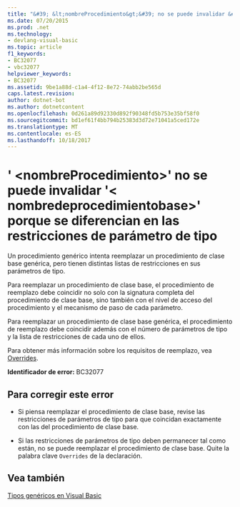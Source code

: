 ```yaml
---
title: "&#39; &lt;nombreProcedimiento&gt;&#39; no se puede invalidar &#39;&lt; nombredeprocedimientobase&gt;&#39; porque se diferencian en las restricciones de parámetro de tipo"
ms.date: 07/20/2015
ms.prod: .net
ms.technology:
- devlang-visual-basic
ms.topic: article
f1_keywords:
- BC32077
- vbc32077
helpviewer_keywords:
- BC32077
ms.assetid: 9be1a88d-c1a4-4f12-8e72-74abb2be565d
caps.latest.revision: 
author: dotnet-bot
ms.author: dotnetcontent
ms.openlocfilehash: 0d261a89d92330d892f90348fd5b753e35bf58f0
ms.sourcegitcommit: bd1ef61f4bb794b25383d3d72e71041a5ced172e
ms.translationtype: MT
ms.contentlocale: es-ES
ms.lasthandoff: 10/18/2017
---
```

# <a name="39ltprocedurenamegt39-cannot-override-39ltbaseprocedurenamegt39-because-they-differ-by-type-parameter-constraints"></a>&#39; &lt;nombreProcedimiento&gt;&#39; no se puede invalidar &#39;&lt; nombredeprocedimientobase&gt;&#39; porque se diferencian en las restricciones de parámetro de tipo
Un procedimiento genérico intenta reemplazar un procedimiento de clase base genérica, pero tienen distintas listas de restricciones en sus parámetros de tipo.  
  
 Para reemplazar un procedimiento de clase base, el procedimiento de reemplazo debe coincidir no solo con la signatura completa del procedimiento de clase base, sino también con el nivel de acceso del procedimiento y el mecanismo de paso de cada parámetro.  
  
 Para reemplazar un procedimiento de clase base genérica, el procedimiento de reemplazo debe coincidir además con el número de parámetros de tipo y la lista de restricciones de cada uno de ellos.  
  
 Para obtener más información sobre los requisitos de reemplazo, vea [Overrides](../../visual-basic/language-reference/modifiers/overrides.md).  
  
 **Identificador de error:** BC32077  
  
## <a name="to-correct-this-error"></a>Para corregir este error  
  
-   Si piensa reemplazar el procedimiento de clase base, revise las restricciones de parámetros de tipo para que coincidan exactamente con las del procedimiento de clase base.  
  
-   Si las restricciones de parámetros de tipo deben permanecer tal como están, no se puede reemplazar el procedimiento de clase base. Quite la palabra clave `Overrides` de la declaración.  
  
## <a name="see-also"></a>Vea también  
 [Tipos genéricos en Visual Basic](../../visual-basic/programming-guide/language-features/data-types/generic-types.md)
